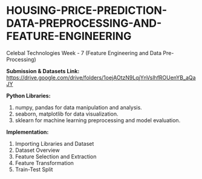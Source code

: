 # HOUSING-PRICE-PREDICTION-DATA-PREPROCESSING-AND-FEATURE-ENGINEERING
Celebal Technologies Week - 7
(Feature Engineering and Data Pre-Processing)

**Submission & Datasets Link:** <br>
https://drive.google.com/drive/folders/1oejAOtzN9LqjYnVslhfROUenYB_aQaJY

**Python Libraries:** 
1. numpy, pandas for data manipulation and analysis.
2. seaborn, matplotlib for data visualization.
3. sklearn for machine learning preprocessing and model evaluation.

**Implementation:**
1. Importing Libraries and Dataset
2. Dataset Overview
3. Feature Selection and Extraction
4. Feature Transformation
5. Train-Test Split
